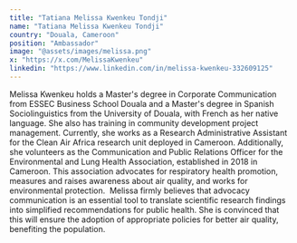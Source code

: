 ```yaml
---
title: "Tatiana Melissa Kwenkeu Tondji"
name: "Tatiana Melissa Kwenkeu Tondji"
country: "Douala, Cameroon"
position: "Ambassador"
image: "@assets/images/melissa.png"
x: "https://x.com/MelissaKwenkeu"
linkedin: "https://www.linkedin.com/in/melissa-kwenkeu-332609125"
---
```


Melissa Kwenkeu holds a Master's degree in Corporate Communication from ESSEC Business School Douala and a Master's degree in Spanish Sociolinguistics from the University of Douala, with French as her native language. She also has training in community development project management. Currently, she works as a Research Administrative Assistant for the Clean Air Africa research unit deployed in Cameroon. Additionally, she volunteers as the Communication and Public Relations Officer for the Environmental and Lung Health Association, established in 2018 in Cameroon. This association advocates for respiratory health promotion, measures and raises awareness about air quality, and works for environmental protection.  Melissa firmly believes that advocacy communication is an essential tool to translate scientific research findings into simplified recommendations for public health. She is convinced that this will ensure the adoption of appropriate policies for better air quality, benefiting the population.
